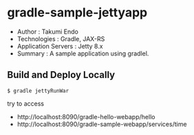 gradle-sample-jettyapp
======================

- Author : Takumi Endo
- Technologies : Gradle, JAX-RS
- Application Servers : Jetty 8.x
- Summary : A sample application using gradlel.

## Build and Deploy Locally

```
$ gradle jettyRunWar
```

try to access

- http://localhost:8090/gradle-hello-webapp/hello
- http://localhost:8090/gradle-sample-webapp/services/time